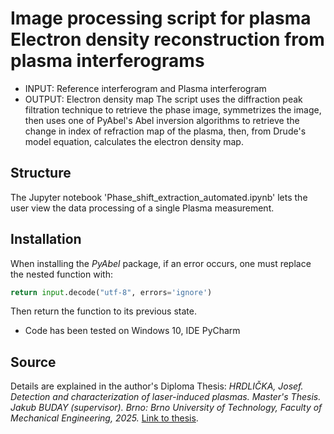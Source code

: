 # Image processing script for plasma Electron density reconstruction from plasma interferograms
- INPUT: Reference interferogram and Plasma interferogram
- OUTPUT: Electron density map
The script uses the diffraction peak filtration technique to retrieve the phase image, symmetrizes the image, then uses one of PyAbel's Abel inversion algorithms to retrieve the change in index of refraction map of the plasma, then, from Drude's model equation, calculates the electron density map.

## Structure
The Jupyter notebook 'Phase_shift_extraction_automated.ipynb' lets the user view the data processing of a single Plasma measurement.

## Installation
When installing the *PyAbel* package, if an error occurs, one must replace the nested function with:
```python
return input.decode("utf-8", errors='ignore')
```

Then return the function to its previous state.
- Code has been tested on Windows 10, IDE PyCharm

## Source
Details are explained in the author's Diploma Thesis: *HRDLIČKA, Josef. Detection and characterization of laser-induced plasmas. Master's Thesis. Jakub BUDAY (supervisor). Brno: Brno University of Technology, Faculty of Mechanical Engineering, 2025.* [Link to thesis](https://www.vut.cz/en/students/final-thesis/detail/166167).
